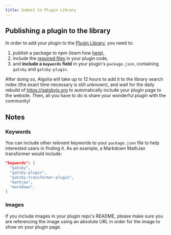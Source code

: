 ```yaml
---
title: Submit to Plugin Library
---
```


## Publishing a plugin to the library

In order to add your plugin to the [Plugin Library](/plugins/), you need to:

1. publish a package to npm (learn how [here](https://docs.npmjs.com/getting-started/publishing-npm-packages)),
2. include the [required files](/docs/source-plugin-tutorial/#what-files-does-gatsby-look-for-in-a-plugin) in your plugin code,
3. and **include a `keywords` field** in your plugin's `package.json`, containing `gatsby` and `gatsby-plugin`.

After doing so, Algolia will take up to 12 hours to add it to the library search index (the exact time necessary is still unknown), and wait for the daily rebuild of https://gatsbyjs.org to automatically include your plugin page to the website. Then, all you have to do is share your wonderful plugin with the community!

## Notes

### Keywords

You can include other _relevant_ keywords to your `package.json` file to help interested users in finding it. As an example, a Markdown MathJax transformer would include:

```json:title=package.json
"keywords": [
  "gatsby",
  "gatsby-plugin",
  "gatsby-transformer-plugin",
  "mathjax",
  "markdown",
]
```

### Images

If you include images in your plugin repo's README, please make sure you are referencing the image using an absolute URL in order for the image to show on your plugin page.

